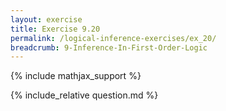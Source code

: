 ```yaml
---
layout: exercise
title: Exercise 9.20
permalink: /logical-inference-exercises/ex_20/
breadcrumb: 9-Inference-In-First-Order-Logic
---
```


{% include mathjax_support %}

<div><i class="arrow-up loader" data-chapter="logical-inference-exercises" data-exercise="ex_20" data-rating="0"></i></div>
{% include_relative question.md %}
